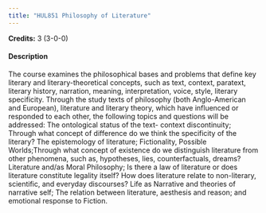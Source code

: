 ```yaml
---
title: "HUL851 Philosophy of Literature"
---
```

**Credits:** 3 (3-0-0)

#### Description
The course examines the philosophical bases and problems that define key literary and literary-theoretical concepts, such as text, context, paratext, literary history, narration, meaning, interpretation, voice, style, literary specificity. Through the study texts of philosophy (both Anglo-American and European), literature and literary theory, which have influenced or responded to each other, the following topics and questions will be addressed: The ontological status of the text- context discontinuity; Through what concept of difference do we think the specificity of the literary? The epistemology of literature; Fictionality, Possible Worlds;Through what concept of existence do we distinguish literature from other phenomena, such as, hypotheses, lies, counterfactuals, dreams? Literature and/as Moral Philosophy; Is there a law of literature or does literature constitute legality itself? How does literature relate to non-literary, scientific, and everyday discourses? Life as Narrative and theories of narrative self; The relation between literature, aesthesis and reason; and emotional response to Fiction.